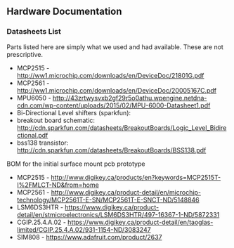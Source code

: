 ## Hardware Documentation

### Datasheets List

Parts listed here are simply what we used and had available. These are not prescriptive.

* MCP2515 - http://ww1.microchip.com/downloads/en/DeviceDoc/21801G.pdf
* MCP2561 - http://ww1.microchip.com/downloads/en/DeviceDoc/20005167C.pdf
* MPU6050 - http://43zrtwysvxb2gf29r5o0athu.wpengine.netdna-cdn.com/wp-content/uploads/2015/02/MPU-6000-Datasheet1.pdf
* Bi-Directional Level shifters (sparkfun):
 * breakout board schematic: http://cdn.sparkfun.com/datasheets/BreakoutBoards/Logic_Level_Bidirectional.pdf
 * bss138 transistor: http://cdn.sparkfun.com/datasheets/BreakoutBoards/BSS138.pdf

BOM for the initial surface mount pcb prototype

* MCP2515 - http://www.digikey.ca/products/en?keywords=MCP2515T-I%2FMLCT-ND&from=home
* MCP2561 - http://www.digikey.ca/product-detail/en/microchip-technology/MCP2561T-E-SN/MCP2561T-E-SNCT-ND/5148846
* LSM6DS3HTR - https://www.digikey.ca/product-detail/en/stmicroelectronics/LSM6DS3HTR/497-16367-1-ND/5872331
* CGIP.25.4.A.02 - https://www.digikey.ca/product-detail/en/taoglas-limited/CGIP.25.4.A.02/931-1154-ND/3083247
* SIM808 - https://www.adafruit.com/product/2637